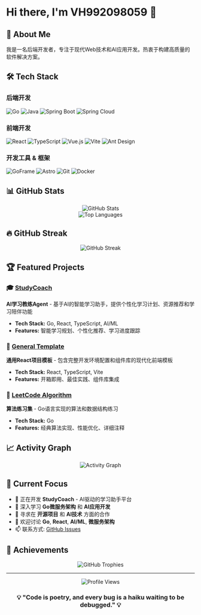 # Hi there, I'm VH992098059 👋

## 🚀 About Me
我是一名后端开发者，专注于现代Web技术和AI应用开发。热衷于构建高质量的软件解决方案。

## 🛠️ Tech Stack

### 后端开发
![Go](https://img.shields.io/badge/Go-00ADD8?style=for-the-badge&logo=go&logoColor=white)
![Java](https://img.shields.io/badge/Java-ED8B00?style=for-the-badge&logo=java&logoColor=white)
![Spring Boot](https://img.shields.io/badge/Spring_Boot-6DB33F?style=for-the-badge&logo=spring-boot&logoColor=white)
![Spring Cloud](https://img.shields.io/badge/Spring_Cloud-6DB33F?style=for-the-badge&logo=spring&logoColor=white)


### 前端开发
![React](https://img.shields.io/badge/React-20232A?style=for-the-badge&logo=react&logoColor=61DAFB)
![TypeScript](https://img.shields.io/badge/TypeScript-007ACC?style=for-the-badge&logo=typescript&logoColor=white)
![Vue.js](https://img.shields.io/badge/Vue.js-35495E?style=for-the-badge&logo=vue.js&logoColor=4FC08D)
![Vite](https://img.shields.io/badge/Vite-646CFF?style=for-the-badge&logo=vite&logoColor=white)
![Ant Design](https://img.shields.io/badge/Ant_Design-0170FE?style=for-the-badge&logo=ant-design&logoColor=white)

### 开发工具 & 框架
![GoFrame](https://img.shields.io/badge/GoFrame-00ADD8?style=for-the-badge&logo=go&logoColor=white)
![Astro](https://img.shields.io/badge/Astro-FF5D01?style=for-the-badge&logo=astro&logoColor=white)
![Git](https://img.shields.io/badge/Git-F05032?style=for-the-badge&logo=git&logoColor=white)
![Docker](https://img.shields.io/badge/Docker-2496ED?style=for-the-badge&logo=docker&logoColor=white)

## 📊 GitHub Stats

<div align="center">
  <img src="https://github-readme-stats.vercel.app/api?username=VH992098059&show_icons=true&theme=radical" alt="GitHub Stats" />
</div>

<div align="center">
  <img src="https://github-readme-stats.vercel.app/api/top-langs/?username=VH992098059&layout=compact&theme=radical" alt="Top Languages" />
</div>

## 🔥 GitHub Streak

<div align="center">
  <img src="https://github-readme-streak-stats.herokuapp.com/?user=VH992098059&theme=radical" alt="GitHub Streak" />
</div>

## 🏆 Featured Projects

### 🎓 [StudyCoach](https://github.com/VH992098059/StudyCoach)
**AI学习教练Agent** - 基于AI的智能学习助手，提供个性化学习计划、资源推荐和学习陪伴功能
- **Tech Stack:** Go, React, TypeScript, AI/ML
- **Features:** 智能学习规划、个性化推荐、学习进度跟踪

### 📝 [General Template](https://github.com/VH992098059/general-template)
**通用React项目模板** - 包含完整开发环境配置和组件库的现代化前端模板
- **Tech Stack:** React, TypeScript, Vite
- **Features:** 开箱即用、最佳实践、组件库集成

### 🧠 [LeetCode Algorithm](https://github.com/VH992098059/leetcode_algorithm)
**算法练习集** - Go语言实现的算法和数据结构练习
- **Tech Stack:** Go
- **Features:** 经典算法实现、性能优化、详细注释

## 📈 Activity Graph

<div align="center">
  <img src="https://github-readme-activity-graph.vercel.app/graph?username=VH992098059&theme=react-dark" alt="Activity Graph" />
</div>

## 🎯 Current Focus

- 🔭 正在开发 **StudyCoach** - AI驱动的学习助手平台
- 🌱 深入学习 **Go微服务架构** 和 **AI应用开发**
- 👯 寻求在 **开源项目** 和 **AI技术** 方面的合作
- 💬 欢迎讨论 **Go**, **React**, **AI/ML**, **微服务架构**
- 📫 联系方式: [GitHub Issues](https://github.com/VH992098059/VH992098059/issues)

## 🏅 Achievements

<div align="center">
  <img src="https://github-profile-trophy.vercel.app/?username=VH992098059&theme=radical&no-frame=false&no-bg=false&margin-w=4" alt="GitHub Trophies" />
</div>

---

<div align="center">
  <img src="https://komarev.com/ghpvc/?username=VH992098059&label=Profile%20views&color=0e75b6&style=flat" alt="Profile Views" />
</div>

<div align="center">
  <h3>💡 "Code is poetry, and every bug is a haiku waiting to be debugged." 💡</h3>
</div>